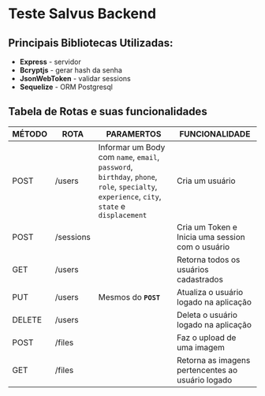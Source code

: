# Teste Salvus Backend

## Principais Bibliotecas Utilizadas:
- **Express** - servidor
- **Bcryptjs** - gerar hash da senha
- **JsonWebToken** - validar sessions
- **Sequelize** - ORM Postgresql

## Tabela de Rotas e suas funcionalidades

|MÉTODO|ROTA|PARAMERTOS|FUNCIONALIDADE
|----------------|-------------------------------|-----------------------------|--------
|POST|/users|Informar um Body com `name`, `email`, `password`, `birthday`, `phone`, `role`, `specialty`, `experience`, `city`, `state` e `displacement` | Cria um usuário
|POST|/sessions||Cria um Token e Inicia uma session com o usuário
|GET|/users||Retorna todos os usuários cadastrados
|PUT|/users| Mesmos do **`POST`**|Atualiza o usuário logado na aplicação
|DELETE|/users||Deleta o usuário logado na aplicação
|POST|/files||Faz o upload de uma imagem
|GET|/files||Retorna as imagens pertencentes ao usuário logado 
